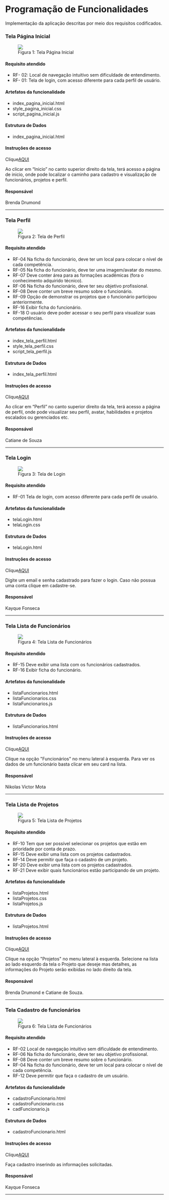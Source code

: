 # Programação de Funcionalidades

Implementação da aplicação descritas por meio dos requisitos codificados. 

### Tela Página Inicial

<figure> 
  <img src="img/telaInicial.png">
  <figcaption>Figura 1: Tela Página Inicial</figcaption>
</figure>

#### Requisito atendido

- RF- 02: Local de navegação intuitivo sem dificuldade de entendimento.
- RF- 01: Tela de login, com acesso diferente para cada perfil de usuário.



#### Artefatos da funcionalidade

- index_pagina_inicial.html
- style_pagina_inicial.css
- script_pagina_inicial.js

#### Estrutura de Dados

- index_pagina_inicial.html
  

#### Instruções de acesso

Clique<a href="https://icei-puc-minas-pmv-ads.github.io/pmv-ads-2024-1-e1-proj-web-t13-game-of-work/codigo-fonte/paginaInicial/index_pagina_inicial.html">AQUI</a>

Ao clicar em “Inicio” no canto superior direito da tela, terá acesso a página de inicio, onde pode localizar o caminho para cadastro e visualização de funcionários, projetos e perfil.

#### Responsável

Brenda Drumond
<hr>

### Tela Perfil

<figure> 
  <img src="img/telaPerfil.png">
  <figcaption>Figura 2: Tela de Perfil</figcaption>
</figure> 

#### Requisito atendido

- RF-04	Na ficha do funcionário, deve ter um local para colocar o nível de cada competência.
- RF-05	Na ficha do funcionário, deve ter uma imagem/avatar do mesmo.
- RF-07	Deve conter área para as formações acadêmicas (fora o conhecimento adquirido técnico).
- RF-06	Na ficha do funcionário, deve ter seu objetivo profissional.
- RF-08	Deve conter um breve resumo sobre o funcionário.
- RF-09	Opção de demonstrar os projetos que o funcionário participou anteriormente.
- RF-16 Exibir ficha do funcionário.
- RF-18 O usuário deve poder acessar o seu perfil para visualizar suas competências.


#### Artefatos da funcionalidade

- index_tela_perfil.html
- style_tela_perfil.css
- script_tela_perfil.js

#### Estrutura de Dados

- index_tela_perfil.html
  

#### Instruções de acesso

Clique<a href="https://icei-puc-minas-pmv-ads.github.io/pmv-ads-2024-1-e1-proj-web-t13-game-of-work/codigo-fonte/paginaInicial/index_pagina_inicial.html">AQUI</a>

Ao clicar em “Perfil” no canto superior direito da tela, terá acesso a página de perfil, onde pode visualizar seu perfil, avatar, habilidades e projetos escalados ou gerenciados etc.

#### Responsável

Catiane de Souza
<hr>

### Tela Login

<figure> 
  <img src="img/telaDeLogin.png">
  <figcaption>Figura 3: Tela de Login</figcaption>
</figure> 

#### Requisito atendido

- RF-01 Tela de login, com acesso diferente para cada perfil de usuário.

#### Artefatos da funcionalidade

- telaLogin.html
- telaLogin.css


#### Estrutura de Dados

- telaLogin.html
  

#### Instruções de acesso

Clique<a href="">AQUI</a>

Digite um email e senha cadastrado para fazer o login. Caso não possua uma conta clique em cadastre-se.

#### Responsável

Kayque Fonseca
<hr>


### Tela Lista de Funcionários

<figure> 
  <img src="img/listaFuncionarios-concluido.png">
  <figcaption>Figura 4: Tela Lista de Funcionários</figcaption>
</figure> 

#### Requisito atendido

- RF-15 Deve exibir uma lista com os funcionários cadastrados.
- RF-16 Exibir ficha do funcionário.

#### Artefatos da funcionalidade

- listaFuncionarios.html
- listaFuncionarios.css
- listaFuncionarios.js


#### Estrutura de Dados

- listaFuncionarios.html
  

#### Instruções de acesso

Clique<a href="https://icei-puc-minas-pmv-ads.github.io/pmv-ads-2024-1-e1-proj-web-t13-game-of-work/codigo-fonte/paginaInicial/index_pagina_inicial.html">AQUI</a>

Clique na opção "Funcionários" no menu lateral à esquerda. Para ver os dados de um funcionário basta clicar em seu card na lista.

#### Responsável

Nikolas Victor Mota
<hr>

### Tela Lista de Projetos

<figure> 
  <img src="img/listaProjetos.png">
  <figcaption>Figura 5: Tela Lista de Projetos</figcaption>
</figure> 

#### Requisito atendido

- RF-10	Tem que ser possível selecionar os projetos que estão em prioridade por conta de prazo.
- RF-15 Deve exibir uma lista com os projetos cadastrados.
- RF-14	Deve permitir que faça o cadastro de um projeto.
- RF-20	Deve exibir uma lista com os projetos cadastrados.
- RF-21	Deve exibir quais funcionários estão participando de um projeto.

#### Artefatos da funcionalidade

- listaProjetos.html
- listaProjetos.css
- listaProjetos.js
  

#### Estrutura de Dados

- listaProjetos.html
  

#### Instruções de acesso

Clique<a href="https://icei-puc-minas-pmv-ads.github.io/pmv-ads-2024-1-e1-proj-web-t13-game-of-work/codigo-fonte/paginaInicial/index_pagina_inicial.html">AQUI</a>

Clique na opção "Projetos" no menu lateral à esquerda.
Selecione na lista ao lado esquerdo da tela o Projeto que deseje mas detalhes, as informações do Projeto serão exibidas no lado direito da tela. 

#### Responsável

Brenda Drumond e Catiane de Souza.
<hr>

### Tela Cadastro de funcionários 

<figure> 
  <img src="img/cadastrodeFuncionarios.png">
  <figcaption>Figura 6: Tela Lista de Funcionários</figcaption>
</figure> 

#### Requisito atendido

- RF-02	Local de navegação intuitivo sem dificuldade de entendimento.
- RF-06	Na ficha do funcionário, deve ter seu objetivo profissional.
- RF-08	Deve conter um breve resumo sobre o funcionário.
- RF-04 Na ficha do funcionário, deve ter um local para colocar o nível de cada competência.
- RF-12 Deve permitir que faça o cadastro de um usuário.

#### Artefatos da funcionalidade

- cadastroFuncionario.html
- cadastroFuncionario.css
- cadFuncionario.js

#### Estrutura de Dados

- cadastroFuncionario.html

#### Instruções de acesso

Clique<a href="">AQUI</a>

Faça cadastro inserindo as informações solicitadas.

#### Responsável

Kayque Fonseca
<hr>

